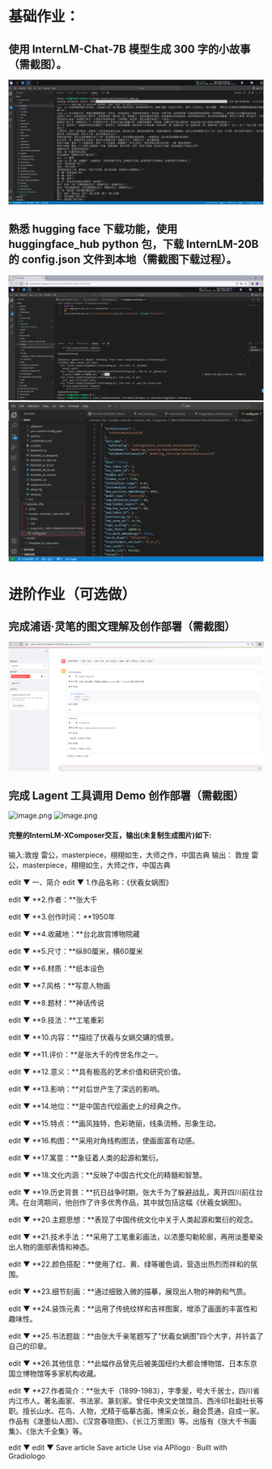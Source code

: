 # 基础作业：

## 使用 InternLM-Chat-7B 模型生成 300 字的小故事（需截图）。
![image.png](images/1.png)

## 熟悉 hugging face 下载功能，使用 huggingface_hub python 包，下载 InternLM-20B 的 config.json 文件到本地（需截图下载过程）。
![image.png](images/2.png)
![image.png](images/3.png)


# 进阶作业（可选做）

## 完成浦语·灵笔的图文理解及创作部署（需截图）
![image.png](images\4.png)

## 完成 Lagent 工具调用 Demo 创作部署（需截图）
![image.png](images\6.png)
![image.png](images\7.png)
#### 完整的InternLM-XComposer交互，输出(未复制生成图片)如下:
输入:敦煌 雷公，masterpiece，栩栩如生，大师之作，中国古典
输出：
敦煌 雷公，masterpiece，栩栩如生，大师之作，中国古典


edit
▼
一、简介
edit
▼
1.作品名称：《伏羲女娲图》


edit
▼
**2.作者：**张大千

edit
▼
**3.创作时间：**1950年


edit
▼
**4.收藏地：**台北故宫博物院藏

edit
▼
**5.尺寸：**纵80厘米，横60厘米


edit
▼
**6.材质：**纸本设色

edit
▼
**7.风格：**写意人物画


edit
▼
**8.题材：**神话传说

edit
▼
**9.技法：**工笔重彩


edit
▼
**10.内容：**描绘了伏羲与女娲交媾的情景。

edit
▼
**11.评价：**是张大千的传世名作之一。


edit
▼
**12.意义：**具有极高的艺术价值和研究价值。

edit
▼
**13.影响：**对后世产生了深远的影响。


edit
▼
**14.地位：**是中国古代绘画史上的经典之作。

edit
▼
**15.特点：**画风独特，色彩艳丽，线条流畅，形象生动。


edit
▼
**16.构图：**采用对角线构图法，使画面富有动感。

edit
▼
**17.寓意：**象征着人类的起源和繁衍。


edit
▼
**18.文化内涵：**反映了中国古代文化的精髓和智慧。

edit
▼
**19.历史背景：**抗日战争时期，张大千为了躲避战乱，离开四川前往台湾。在台湾期间，他创作了许多优秀作品，其中就包括这幅《伏羲女娲图》。


edit
▼
**20.主题思想：**表现了中国传统文化中关于人类起源和繁衍的观念。

edit
▼
**21.技术手法：**采用了工笔重彩画法，以浓墨勾勒轮廓，再用淡墨晕染出人物的面部表情和神态。


edit
▼
**22.颜色搭配：**使用了红、黄、绿等暖色调，营造出热烈而祥和的氛围。

edit
▼
**23.细节刻画：**通过细致入微的描摹，展现出人物的神韵和气质。


edit
▼
**24.装饰元素：**运用了传统纹样和吉祥图案，增添了画面的丰富性和趣味性。

edit
▼
**25.书法题跋：**由张大千亲笔题写了“伏羲女娲图”四个大字，并钤盖了自己的印章。


edit
▼
**26.其他信息：**此幅作品曾先后被美国纽约大都会博物馆、日本东京国立博物馆等多家机构收藏。

edit
▼
**27.作者简介：**张大千（1899-1983），字季爰，号大千居士，四川省内江市人。著名画家、书法家、篆刻家。曾任中央文史馆馆员、西泠印社副社长等职。擅长山水、花鸟、人物，尤精于临摹古画，博采众长，融会贯通，自成一家。作品有《泼墨仙人图》、《汉宫春晓图》、《长江万里图》等。出版有《张大千书画集》、《张大千全集》等。


edit
▼
edit
▼
Save article
Save article
Use via APIlogo
·
Built with Gradiologo


